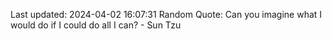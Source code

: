 Last updated: 2024-04-02 16:07:31
Random Quote: Can you imagine what I would do if I could do all I can? - Sun Tzu